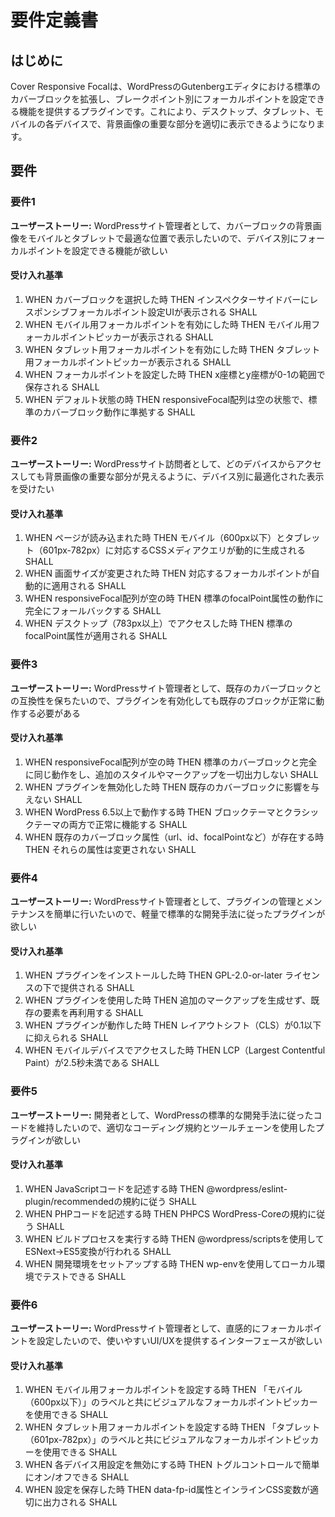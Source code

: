 # 要件定義書

## はじめに

Cover Responsive Focalは、WordPressのGutenbergエディタにおける標準のカバーブロックを拡張し、ブレークポイント別にフォーカルポイントを設定できる機能を提供するプラグインです。これにより、デスクトップ、タブレット、モバイルの各デバイスで、背景画像の重要な部分を適切に表示できるようになります。

## 要件

### 要件1

**ユーザーストーリー:** WordPressサイト管理者として、カバーブロックの背景画像をモバイルとタブレットで最適な位置で表示したいので、デバイス別にフォーカルポイントを設定できる機能が欲しい

#### 受け入れ基準

1. WHEN カバーブロックを選択した時 THEN インスペクターサイドバーにレスポンシブフォーカルポイント設定UIが表示される SHALL
2. WHEN モバイル用フォーカルポイントを有効にした時 THEN モバイル用フォーカルポイントピッカーが表示される SHALL
3. WHEN タブレット用フォーカルポイントを有効にした時 THEN タブレット用フォーカルポイントピッカーが表示される SHALL
4. WHEN フォーカルポイントを設定した時 THEN x座標とy座標が0-1の範囲で保存される SHALL
5. WHEN デフォルト状態の時 THEN responsiveFocal配列は空の状態で、標準のカバーブロック動作に準拠する SHALL

### 要件2

**ユーザーストーリー:** WordPressサイト訪問者として、どのデバイスからアクセスしても背景画像の重要な部分が見えるように、デバイス別に最適化された表示を受けたい

#### 受け入れ基準

1. WHEN ページが読み込まれた時 THEN モバイル（600px以下）とタブレット（601px-782px）に対応するCSSメディアクエリが動的に生成される SHALL
2. WHEN 画面サイズが変更された時 THEN 対応するフォーカルポイントが自動的に適用される SHALL
3. WHEN responsiveFocal配列が空の時 THEN 標準のfocalPoint属性の動作に完全にフォールバックする SHALL
4. WHEN デスクトップ（783px以上）でアクセスした時 THEN 標準のfocalPoint属性が適用される SHALL

### 要件3

**ユーザーストーリー:** WordPressサイト管理者として、既存のカバーブロックとの互換性を保ちたいので、プラグインを有効化しても既存のブロックが正常に動作する必要がある

#### 受け入れ基準

1. WHEN responsiveFocal配列が空の時 THEN 標準のカバーブロックと完全に同じ動作をし、追加のスタイルやマークアップを一切出力しない SHALL
2. WHEN プラグインを無効化した時 THEN 既存のカバーブロックに影響を与えない SHALL
3. WHEN WordPress 6.5以上で動作する時 THEN ブロックテーマとクラシックテーマの両方で正常に機能する SHALL
4. WHEN 既存のカバーブロック属性（url、id、focalPointなど）が存在する時 THEN それらの属性は変更されない SHALL

### 要件4

**ユーザーストーリー:** WordPressサイト管理者として、プラグインの管理とメンテナンスを簡単に行いたいので、軽量で標準的な開発手法に従ったプラグインが欲しい

#### 受け入れ基準

1. WHEN プラグインをインストールした時 THEN GPL-2.0-or-later ライセンスの下で提供される SHALL
2. WHEN プラグインを使用した時 THEN 追加のマークアップを生成せず、既存の<img>要素を再利用する SHALL
3. WHEN プラグインが動作した時 THEN レイアウトシフト（CLS）が0.1以下に抑えられる SHALL
4. WHEN モバイルデバイスでアクセスした時 THEN LCP（Largest Contentful Paint）が2.5秒未満である SHALL

### 要件5

**ユーザーストーリー:** 開発者として、WordPressの標準的な開発手法に従ったコードを維持したいので、適切なコーディング規約とツールチェーンを使用したプラグインが欲しい

#### 受け入れ基準

1. WHEN JavaScriptコードを記述する時 THEN @wordpress/eslint-plugin/recommendedの規約に従う SHALL
2. WHEN PHPコードを記述する時 THEN PHPCS WordPress-Coreの規約に従う SHALL
3. WHEN ビルドプロセスを実行する時 THEN @wordpress/scriptsを使用してESNext→ES5変換が行われる SHALL
4. WHEN 開発環境をセットアップする時 THEN wp-envを使用してローカル環境でテストできる SHALL

### 要件6

**ユーザーストーリー:** WordPressサイト管理者として、直感的にフォーカルポイントを設定したいので、使いやすいUI/UXを提供するインターフェースが欲しい

#### 受け入れ基準

1. WHEN モバイル用フォーカルポイントを設定する時 THEN 「モバイル（600px以下）」のラベルと共にビジュアルなフォーカルポイントピッカーを使用できる SHALL
2. WHEN タブレット用フォーカルポイントを設定する時 THEN 「タブレット（601px-782px）」のラベルと共にビジュアルなフォーカルポイントピッカーを使用できる SHALL
3. WHEN 各デバイス用設定を無効にする時 THEN トグルコントロールで簡単にオン/オフできる SHALL
4. WHEN 設定を保存した時 THEN data-fp-id属性とインラインCSS変数が適切に出力される SHALL
